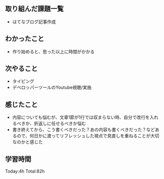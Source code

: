## 取り組んだ課題一覧
- はてなブログ記事作成

## わかったこと
- 作り始めると、思った以上に時間がかかる

## 次やること
- タイピング
- デベロッパーツールのYoutube視聴/実施

## 感じたこと
- 内容についても悩むが、文章1節が1行では収まらない時、自分で改行を入れるべきか、折返しに任せるべきか悩む
- 書き終えてから、こう書くべきだった？あの内容も書くべきだった？などあるので、何日かに渡ってリフレッシュした視点で見直しを重ねることが大切なのかと感じた

## 学習時間
Today:4h
Total:82h
